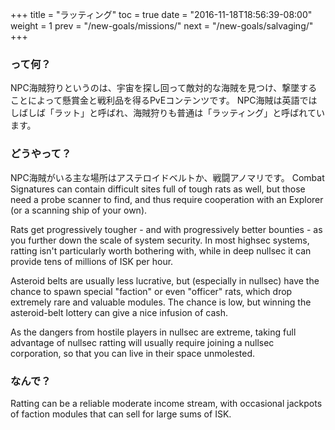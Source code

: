 +++ title = "ラッティング" toc = true date = "2016-11-18T18:56:39-08:00" weight = 1 prev = "/new-goals/missions/" next = "/new-goals/salvaging/" +++

### って何？

NPC海賊狩りというのは、宇宙を探し回って敵対的な海賊を見つけ、撃墜することによって懸賞金と戦利品を得るPvEコンテンツです。 NPC海賊は英語ではしばしば「ラット」と呼ばれ、海賊狩りも普通は「ラッティング」と呼ばれています。

### どうやって？

NPC海賊がいる主な場所はアステロイドベルトか、戦闘アノマリです。 Combat Signatures can contain difficult sites full of tough rats as well, but those need a probe scanner to find, and thus require cooperation with an Explorer (or a scanning ship of your own).

Rats get progressively tougher - and with progressively better bounties - as you further down the scale of system security. In most highsec systems, ratting isn't particularly worth bothering with, while in deep nullsec it can provide tens of millions of ISK per hour.

Asteroid belts are usually less lucrative, but (especially in nullsec) have the chance to spawn special "faction" or even "officer" rats, which drop extremely rare and valuable modules. The chance is low, but winning the asteroid-belt lottery can give a nice infusion of cash.

As the dangers from hostile players in nullsec are extreme, taking full advantage of nullsec ratting will usually require joining a nullsec corporation, so that you can live in their space unmolested.

### なんで？

Ratting can be a reliable moderate income stream, with occasional jackpots of faction modules that can sell for large sums of ISK.